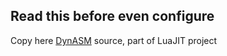 ## Read this before even configure
Copy here [DynASM](http://luajit.org/dynasm.html) source, part of LuaJIT project
